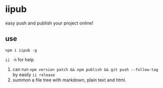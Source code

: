 # iipub
easy push and publish your project online!
## use
`npm i iipub -g`

`ii -h` for help

1. can run `npm version patch && npm publish && git push --follow-tag` by easily `ii release`
2. summon a file tree with markdown, plain text and html.